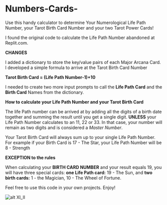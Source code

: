 # Numbers-Cards-
Use this handy calculator to determine Your Numerological Life Path Number, your Tarot Birth Card Number and your two Tarot Power Cards!

I found the original code to calculate the Life Path Number abandoned at Replit.com.

__CHANGES__

I added a dictionary to store the key/value pairs of each Major Arcana Card.
I developed a simple formula to arrive at the Tarot Birth Card Number <p><b>Tarot Birth Card = (Life Path Number-1)+10</b></p>
<p>I needed to create two more input prompts to call the <b>Life Path Card</b> and the <b>Birth Card</b> Names from the dictionary.</p>

__How to calculate your Life Path Number and your Tarot Birth Card__

The life Path number can be arrived at by adding all the digits of a birth date together and summing the result until you get a single digit.  __UNLESS__ your Life Path Number calculates to an 11, 22 or 33.  In that case, your number will remain as two digits and is considered a _Master Number_.

Your Tarot Birth Card will always sum up to your single Life Path Number.
For example if your Birth Card is 17 - The Star, your Life Path Number will be 8 - Strength

__EXCEPTION to the rules__

When calculating your __BIRTH CARD NUMBER__ and your result equals 19, you will have three special cards: __one Life Path card:__ 19 - The Sun, and __two birth cards:__ 1 - the Magician, 10 - The Wheel of Fortune.

Feel free to use this code in your own projects.
Enjoy!

![alt XI_II](https://github.com/slaing77/Numbers-Cards-/blob/main/images/XI-II_Justice_HP.png)

